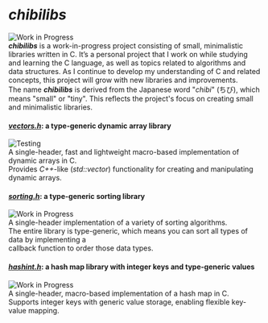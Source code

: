 # **_chibilibs_**
![Work in Progress](https://img.shields.io/badge/status-Work_in_Progress-yellow)  
**_chibilibs_** is a work-in-progress project consisting of small, minimalistic libraries written in C. It’s a personal project that I work on while studying and learning the C language, as well as topics related to algorithms and data structures.
As I continue to develop my understanding of C and related concepts, this project will grow with new libraries and improvements.  
The name **_chibilibs_** is derived from the Japanese word "_chibi_" (ちび), which means "small" or "tiny". This reflects the project's focus on creating small and minimalistic libraries.

#### <u>_vectors.h_</u>: a type-generic dynamic array library
![Testing](https://img.shields.io/badge/status-Testing-yellow)  
A single-header, fast and lightweight macro-based implementation of dynamic arrays in C.  
Provides _C++_-like (_std::vector_) functionality for creating and manipulating dynamic arrays.

#### <u>_sorting.h_</u>: a type-generic sorting library
![Work in Progress](https://img.shields.io/badge/status-Work_in_Progress-red)  
A single-header implementation of a variety of sorting algorithms.  
The entire library is type-generic, which means you can sort all types of data by implementing a  
callback function to order those data types.

#### <u>_hashint.h_</u>: a hash map library with integer keys and type-generic values
![Work in Progress](https://img.shields.io/badge/status-Work_in_Progress-red)  
A single-header, macro-based implementation of a hash map in C.   
Supports integer keys with generic value storage, enabling flexible key-value mapping.
